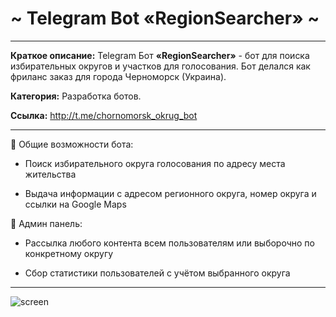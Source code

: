 # ~ Telegram Bot «RegionSearcher» ~

-----------------------------------

**Краткое описание:** Telegram Бот **«RegionSearcher»** - бот для поиска избирательных округов и участков для голосования. Бот делался как фриланс заказ для города Черноморск (Украина).

**Категория:** Разработка ботов.

**Ссылка:** http://t.me/chornomorsk_okrug_bot

-----------------------------------

🔻 Общие возможности бота:

   - Поиск избирательного округа голосования по адресу места жительства

   - Выдача информации с адресом регионного округа, номер округа и ссылки на Google Maps
   
🔻 Админ панель:

   - Рассылка любого контента всем пользователям или выборочно по конкретному округу
   
   - Сбор статистики пользователей с учётом выбранного округа
   
-----------------------------------

![screen](https://github.com/LexaCoronos/RegionSearcher/blob/master/img/main.png)
